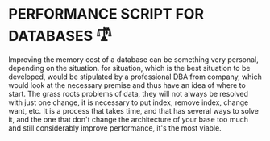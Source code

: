# PERFORMANCE SCRIPT FOR DATABASES 𓍝

Improving the memory cost of a database can be something very personal, depending on the situation.
for situation, which is the best situation to be developed, would be stipulated by a professional DBA from
company, which would look at the necessary premise and thus have an idea of ​​where to start. The grass roots problems
of data, they will not always be resolved with just one change, it is necessary to put index, remove index, change
want, etc. It is a process that takes time, and that has several ways to solve it, and the one that
don't change the architecture of your base too much and still considerably improve performance, it's the most viable.
